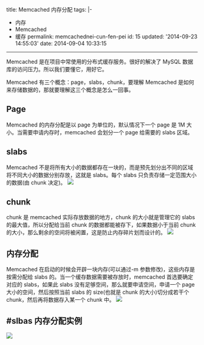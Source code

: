 title: Memcached 内存分配
tags: |-

- 内存
- Memcached
- 缓存
  permalink: memcachednei-cun-fen-pei
  id: 15
  updated: '2014-09-23 14:55:03'
  date: 2014-09-04 10:33:15

---

Memcached 是在项目中常使用的分布式缓存服务。很好的解决了 MySQL 数据库的访问压力。所以我们要懂它，用好它。

Memcached 有三个概念：page，slabs，chunk，要理解 Memcached 是如何来存储数据的，那就要理解这三个概念是怎么一回事。

## Page

Memcached 的内存分配是以 page 为单位的，默认情况下一个 page 是 1M 大小。当需要申请内存时，memcached 会划分一个 page 给需要的 slabs 区域。

## slabs

Memcached 不是将所有大小的数据都存在一块的，而是预先划分出不同的区域将不同大小的数据分别存放，这就是 slabs。每个 slabs 只负责存储一定范围大小的数据(由 chunk 决定)。
![](http://blog-geeekr-com.qiniudn.com/images%2F1%2Fdd%2F7eb83f3bdbc5cd9a51ce1976bd22e.png)

## chunk

chunk 是 memcached 实际存放数据的地方，chunk 的大小就是管理它的 slabs 的最大值，所以分配给当前 chunk 的数据都能被存下，如果数据小于当前 chunk 的大小，那么剩余的空间将被闲置，这是防止内存碎片划而设计的。
![](http://geeekr.qiniudn.com/images/e/b8/bbf982ff8eb8979a43ded88d8bbfc.png)

## 内存分配

Memcached 在启动的时候会开辟一块内存(可以通过-m 参数修改)，这些内存是按需分配给 slabs 的。当一个缓存数据需要被存放时，memcached 首选要确定对应的 slabs，如果此 slabs 没有足够空间，那么就要申请空间，申请一个 page 大小的空间，然后按照当前 slabs 的 size(也就是 chunk 的大小)切分成若干个 chunk，然后再将数据存入某一个 chunk 中。
![](http://geeekr.qiniudn.com/images/f/3b/4b8e69e628b00824a5b1b269bab7f.png)

## #slbas 内存分配实例

![](http://geeekr.qiniudn.com/images/1/29/8553a97db78c1805a86e08e40aeca.jpg)
